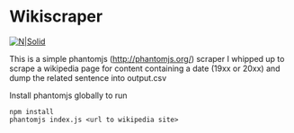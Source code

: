 # Wikiscraper

[![N|Solid](https://www.shareicon.net/data/128x128/2016/06/26/787050_tool_512x512.png)](https://nodesource.com/products/nsolid)

This is a simple phantomjs (http://phantomjs.org/) scraper I whipped up to scrape a wikipedia page for content containing a date (19xx or 20xx) and dump the related sentence into output.csv

Install phantomjs globally to run
```
npm install
phantomjs index.js <url to wikipedia site>
```

